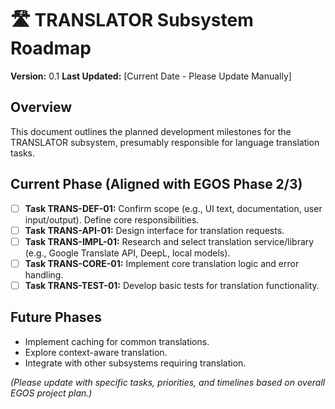 # 🛣️ TRANSLATOR Subsystem Roadmap

**Version:** 0.1
**Last Updated:** [Current Date - Please Update Manually]

## Overview

This document outlines the planned development milestones for the TRANSLATOR subsystem, presumably responsible for language translation tasks.

## Current Phase (Aligned with EGOS Phase 2/3)

*   [ ] **Task TRANS-DEF-01:** Confirm scope (e.g., UI text, documentation, user input/output). Define core responsibilities.
*   [ ] **Task TRANS-API-01:** Design interface for translation requests.
*   [ ] **Task TRANS-IMPL-01:** Research and select translation service/library (e.g., Google Translate API, DeepL, local models).
*   [ ] **Task TRANS-CORE-01:** Implement core translation logic and error handling.
*   [ ] **Task TRANS-TEST-01:** Develop basic tests for translation functionality.

## Future Phases

*   Implement caching for common translations.
*   Explore context-aware translation.
*   Integrate with other subsystems requiring translation.

*(Please update with specific tasks, priorities, and timelines based on overall EGOS project plan.)*
